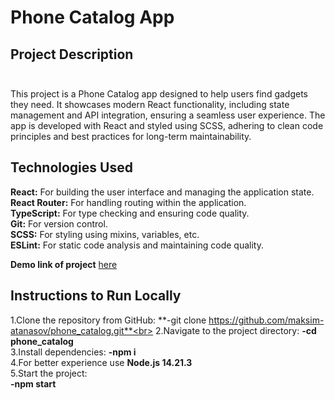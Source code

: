 # Phone Catalog App

## Project Description<br><br>
This project is a Phone Catalog app designed to help users find gadgets they need. It showcases modern React functionality, including state management and API integration, ensuring a seamless user experience. The app is developed with React and styled using SCSS, adhering to clean code principles and best practices for long-term maintainability.

## Technologies Used<br>
**React:** For building the user interface and managing the application state.<br>
**React Router:** For handling routing within the application.<br>
**TypeScript:** For type checking and ensuring code quality.<br>
**Git:** For version control.<br>
**SCSS:** For styling using mixins, variables, etc.<br>
**ESLint:** For static code analysis and maintaining code quality.<br>

**Demo link of project** [here](https://maksim-atanasov.github.io/phone_catalog/)

## Instructions to Run Locally<br>
1.Clone the repository from GitHub: **-git clone https://github.com/maksim-atanasov/phone_catalog.git**<br>
2.Navigate to the project directory: **-cd phone_catalog**<br>
3.Install dependencies: **-npm i**<br>
4.For better experience use **Node.js 14.21.3**<br>
5.Start the project:<br>
**-npm start**
